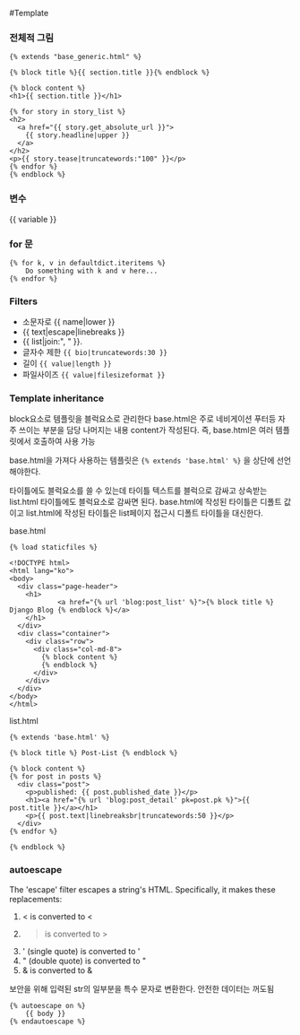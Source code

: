 #Template


### 전체적 그림

```
{% extends "base_generic.html" %}

{% block title %}{{ section.title }}{% endblock %}

{% block content %}
<h1>{{ section.title }}</h1>

{% for story in story_list %}
<h2>
  <a href="{{ story.get_absolute_url }}">
    {{ story.headline|upper }}
  </a>
</h2>
<p>{{ story.tease|truncatewords:"100" }}</p>
{% endfor %}
{% endblock %}

```

### 변수

{{ variable }}



### for 문

```
{% for k, v in defaultdict.iteritems %}
    Do something with k and v here...
{% endfor %}
```

### Filters

* 소문자로 {{ name|lower }}
* {{ text|escape|linebreaks }}
* {{ list|join:", " }}.
* 글자수 제한 `{{ bio|truncatewords:30 }}`
* 길이 `{{ value|length }}`
* 파일사이즈 `{{ value|filesizeformat }}`


### Template inheritance


block요소로 템플릿을 블럭요소로 관리한다
base.html은 주로 네비게이션 푸터등 자주 쓰이는 부분을 담당
나머지는 내용 content가 작성된다. 즉, base.html은 여러 템플릿에서 호출하여 사용 가능

base.html을 가져다 사용하는 템플릿은 `{% extends 'base.html' %}` 을 상단에 선언해야한다.

타이틀에도 블럭요소를 쓸 수 있는데 타이틀 텍스트를 블럭으로 감싸고 상속받는 list.html 타이틀에도 블럭요소로 감싸면 된다. base.html에 작성된 타이틀은 디폴트 값이고 list.html에 작성된 타이틀은 list페이지 접근시 디폴트 타이틀을 대신한다.

base.html

```
{% load staticfiles %}

<!DOCTYPE html>
<html lang="ko">
<body>
  <div class="page-header">
    <h1>
    		<a href="{% url 'blog:post_list' %}">{% block title %} Django Blog {% endblock %}</a>
   	</h1>
  </div>
  <div class="container">
    <div class="row">
      <div class="col-md-8">
        {% block content %}
        {% endblock %}
      </div>
    </div>
  </div>
</body>
</html>
```

list.html

```
{% extends 'base.html' %}

{% block title %} Post-List {% endblock %}

{% block content %}
{% for post in posts %}
  <div class="post">
    <p>published: {{ post.published_date }}</p>
    <h1><a href="{% url 'blog:post_detail' pk=post.pk %}">{{ post.title }}</a></h1>
    <p>{{ post.text|linebreaksbr|truncatewords:50 }}</p>
  </div>
{% endfor %}

{% endblock %}
```

### autoescape

The 'escape' filter escapes a string's HTML. Specifically, it makes these replacements:

1. < is converted to &lt;
2. > is converted to &gt;
3. ' (single quote) is converted to &#39;
4. " (double quote) is converted to &quot;
5. & is converted to &amp;

보안을 위해 입력된 str의 일부분을 특수 문자로 변환한다. 안전한 데이터는 꺼도됨


```
{% autoescape on %}
    {{ body }}
{% endautoescape %}
```
